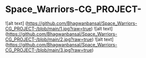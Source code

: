 # Space_Warriors-CG_PROJECT-
![alt text] (https://github.com/Bhagwanbansal/Space_Warriors-CG_PROJECT-/blob/main/1.jpg?raw=true)
![alt text] (https://github.com/Bhagwanbansal/Space_Warriors-CG_PROJECT-/blob/main/2.jpg?raw=true)
![alt text] (https://github.com/Bhagwanbansal/Space_Warriors-CG_PROJECT-/blob/main/3.jpg?raw=true)
